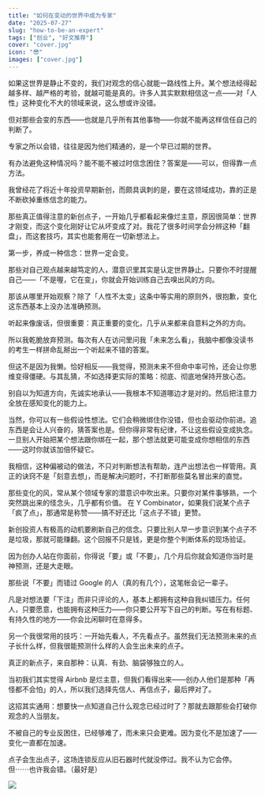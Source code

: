 ```yaml
---
title: "如何在变动的世界中成为专家"
date: "2025-07-27"
slug: "how-to-be-an-expert"
tags: ["创业", "好文推荐"]
cover: "cover.jpg"
icon: "😎"
images: ["cover.jpg"]
---
```

如果这世界是静止不变的，我们对观念的信心就能一路线性上升。某个想法经得起越多样、越严格的考验，就越可能是真的。许多人其实默默相信这一点——对「人性」这种变化不大的领域来说，这么想或许没错。



但对那些会变的东西——也就是几乎所有其他事物——你就不能再这样信任自己的判断了。



专家之所以会错，往往是因为他们精通的，是一个早已过期的世界。



有办法避免这种情况吗？能不能不被过时信念困住？答案是——可以，但得靠一点方法。



我曾经花了将近十年投资早期新创，而颇具讽刺的是，要在这领域成功，靠的正是不断砍掉重练信念的能力。



那些真正值得注意的新创点子，一开始几乎都看起来像烂主意，原因很简单：世界才刚变，而这个变化刚好让它从坏变成了对。我花了很多时间学会分辨这种「翻盘」，而这套技巧，其实也能套用在一切新想法上。



第一步，养成一种信念：世界一定会变。



那些对自己观点越来越笃定的人，潜意识里其实是认定世界静止。只要你不时提醒自己——「不是喔，它在变」，你就会开始训练自己去嗅出风的方向。



那该从哪里开始观察？除了「人性不太变」这条中等实用的原则外，很抱歉，变化这东西基本上没办法准确预测。



听起来像废话，但很重要：真正重要的变化，几乎从来都来自意料之外的方向。



所以我乾脆放弃预测。每次有人在访问里问我「未来怎么看」，我脑中都像没读书的考生一样拼命乱掰出一个听起来不错的答案。



但这不是因为我懒。恰好相反——我觉得，预测未来不但命中率可怜，还会让你思维变得僵硬。与其乱猜，不如选择更实际的策略：彻底、彻底地保持开放心态。



别自以为知道方向，先诚实地承认——我根本不知道哪边才是对的。然后把注意力全放在感知变化的能力上。



当然，你可以有一些假设性想法。它们会稍微绑住你没错，但也会驱动你前进。追东西是会让人兴奋的，猜答案也是。但你得非常有纪律，不让这些假设变成执念。
一旦别人开始把某个想法跟你绑在一起，那个想法就更可能变成你想相信的东西——这时你就该加倍怀疑它。



我相信，这种偏被动的做法，不只对判断想法有帮助，连产出想法也一样管用。真正的诀窍不是「刻意去想」，而是解决问题时，不打断那些莫名冒出来的直觉。



那些变化的风，常从某个领域专家的潜意识中吹出来。只要你对某件事够熟，一个突然跳出来的怪念头，几乎都有价值。
在 Y Combinator，如果我们说某个点子「疯了点」，那通常是称赞——搞不好还比「这点子不错」更赞。



新创投资人有极高的动机要刷新自己的信念。只要比别人早一步意识到某个点子不是垃圾，那就可能赚翻。这个回报不只是钱，更是你整个判断体系的现场验证。



因为创办人站在你面前，你得说「要」或「不要」，几个月后你就会知道你当时是神预测，还是大走眼。



那些说「不要」而错过 Google 的人（真的有几个），这笔帐会记一辈子。



凡是对想法要「下注」而非只评论的人，基本上都拥有这种自我纠错压力。任何人，只要愿意，也能拥有这种压力——你只要公开写下自己的判断。写在有标题、有持久性的地方——你会比闲聊时在意得多。



另一个我很常用的技巧：一开始先看人，不先看点子。虽然我们无法预测未来的点子长什么样，但我很能预测什么样的人会生出未来的点子。



真正的新点子，来自那种：认真、有劲、脑袋够独立的人。



当初我们其实觉得 Airbnb 是烂主意，但我们看得出来——创办人他们是那种「再怪都不会怕」的人，所以我们选择先信人、再信点子，最后押对了。



这招其实通用：想要快一点知道自己什么观念已经过时了？那就去跟那些会打破你观念的人当朋友。



不被自己的专业反困住，已经够难了，而未来只会更难。因为变化不是加速了——变化一直都在加速。



点子会生出点子，这场连锁反应从旧石器时代就没停过。我不认为它会停。
但⋯⋯也许我会错。（最好是）




![](https://prod-files-secure.s3.us-west-2.amazonaws.com/112d0858-5090-4d34-a606-b75eb8d65fd2/46476355-9cf3-4e99-9b7a-3531bc426380/1000202064.png?X-Amz-Algorithm=AWS4-HMAC-SHA256&X-Amz-Content-Sha256=UNSIGNED-PAYLOAD&X-Amz-Credential=ASIAZI2LB466RIPKFPTR%2F20250911%2Fus-west-2%2Fs3%2Faws4_request&X-Amz-Date=20250911T141310Z&X-Amz-Expires=3600&X-Amz-Security-Token=IQoJb3JpZ2luX2VjEJ7%2F%2F%2F%2F%2F%2F%2F%2F%2F%2FwEaCXVzLXdlc3QtMiJGMEQCICEqcLNaTDq4piBGORsBsmEpV6uR5FErzL6II1S4EuP5AiAaUhn8e9%2BPAijO8lW5j%2BOQRdAJSDRLtrXkLs20lG1GmSr%2FAwgWEAAaDDYzNzQyMzE4MzgwNSIM3wwnnrMwu705Zk1MKtwDDwJHoMnC%2Bd%2FHaObOpw84LhgV9JrjrGF2idE5HPz%2FBWB8EkCGEJhJecrt%2BXgR4piXIXDWBjYNYbG35xuDIaiOIEpToNcsUfn2G%2FPYzyNGHebxm%2BpoT9PbUDKdtRniHE%2BYFY3wCrgl1UGtKDzWSwOhJu0ivu2xoG4ckEid9XHiv%2Bf96dd9Io3%2FtJJWZSoiCakJyQThqdYTtgeYFtfkMz2DJEZJdJRAHsjjov%2FRC%2BbFackcTkLjtMkTfN%2FAg7AJt7oQgjuVpJmmElfny6g6x0yfqfBQ5onYSXi1tCOAeg96d2LNer3NUiL8TJCx3yv8ruvShSMbqvkq%2BIqnH3QDFFh876X%2BNMvPOYiLkv9gsHqDaMuigo8j8vNoEoPw5WQxAPdhp7Bx0r97tVjcgzWMYxuabfjfmtR4kLFQe8z9J1%2BNtulXpHI1RKGX4O1YoZVvPbN2da5Rj24DI7fWIGXSZFpbA7oO28zHaEmNK01rthpPyjibxii7UO7rE2mEHkxVIId4fCwLlUM4vfgpR%2B7uDcjYKHjTAwucmrQYoS%2BGiCMLD0%2BQo9TVDgDYR1Bw86uzdivh8yLYcDUh%2B%2F9cMbvqjj3%2FXdaWImMH9j4Hmx3I7UtH59yZXckNvhwIx5bwAV8wrpiLxgY6pgHQuTkjyL0A%2FEo40M4enxPFTwbHBkTVsD3gWw8eQ%2BXrdDnR4HMATvBHGdThNr7PPPMBj1rzIjXjo8aw3BWFH6XjxzlseuVzhrR0MCOP3DURa2axIhucvraCRNpCSkLpV%2FWN8O5gva9DTKwVkZl44%2B3gbJ6flNbISil78TaOjk0N7kXy4xy4ELo8FBprm%2FGziWS0Xc3A%2FSZzNCptN5QkH3BYRWZUAG0X&X-Amz-Signature=c4cec228a4ecbfcbc480560794bc9ab6e85b790ea23e1089f875b59551537689&X-Amz-SignedHeaders=host&x-amz-checksum-mode=ENABLED&x-id=GetObject)

